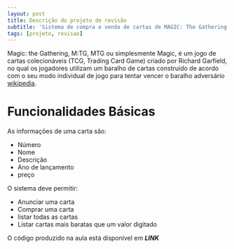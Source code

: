 ```yaml
---
layout: post
title: Descrição do projeto de revisão
subtitle: 'Sistema de compra e venda de cartas de MAGIC: The Gathering'
tags: [projeto, revisao]
---
```


Magic: the Gathering, M:TG, MTG ou simplesmente Magic, é um jogo de cartas colecionáveis (TCG, Trading Card Game) criado por Richard Garfield, no qual os jogadores utilizam um baralho de cartas construído de acordo com o seu modo individual de jogo para tentar vencer o baralho adversário [wikipedia](https://pt.wikipedia.org/wiki/Magic:_The_Gathering).

# Funcionalidades Básicas

As informações de uma carta são:
 - Número
 - Nome
 - Descrição
 - Ano de lançamento
 - preço 

O sistema deve permitir:
 - Anunciar uma carta
 - Comprar uma carta
 - listar todas as cartas
 - Listar cartas mais baratas que um valor digitado

O código produzido na aula está disponível em ***LINK***
